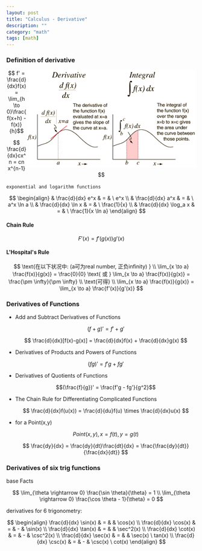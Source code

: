 ```yaml
---
layout: post
title: "Calculus - Derivative"
description: ""
category: "math"
tags: [math]
---
```


<script type="text/javascript" async
  src="https://cdn.mathjax.org/mathjax/latest/MathJax.js?config=TeX-MML-AM_CHTML">
</script>

<script type="text/x-mathjax-config">
MathJax.Hub.Config({
  displayAlign: "left"
});
</script>

### Definition of derivative

<img style="float:right;width:450px;" src="/assets/img/2016-Q3/160803-derint.gif" />

  $$ f' = \frac{d}{dx}f(x) = \lim_{h \to 0}\frac{f(x+h) - f(x)}{h}$$

  $$ \frac{d}{dx}cx^n = cn x^{n-1} $$


`exponential and logarithm functions`

$$
\begin{align}
& \frac{d}{dx} e^x      & = & \ e^x \\
& \frac{d}{dx} a^x      & = & \ a^x \ln a \\
& \frac{d}{dx} \ln x    & = & \ \frac{1}{x} \\
& \frac{d}{dx} \log_a x & = & \ \frac{1}{x \ln a}
\end{align}
$$

#### Chain Rule

$$
F'(x) = f' \left( g(x) \right) g'(x)
$$

#### L'Hospital's Rule
 
  $$ 
  \text{在以下状况中: (a可为real number, 正负infinity) } \\
  \lim_{x \to a} \frac{f(x)}{g(x)} = \frac{0}{0}
  \text{ 或 }
  \lim_{x \to a} \frac{f(x)}{g(x)} = \frac{\pm \infty}{\pm \infty} \\
  \text{可得} \\
  \lim_{x \to a} \frac{f(x)}{g(x)} = \lim_{x \to a} \frac{f'(x)}{g'(x)}
  $$

### Derivatives of Functions

- Add and Subtract Derivatives of Functions

  $$ (f+g)' = f' + g' $$
  
  $$ \frac{d}{dx}[f(x)-g(x)] = \frac{d}{dx}f(x) + \frac{d}{dx}g(x) $$
  
- Derivatives of Products and Powers of Functions

  $$ (fg)' = f'g + fg' $$
  
- Derivatives of Quotients of Functions

  $$(\frac{f}{g})'  = \frac{f'g - fg'}{g^2}$$
  
- The Chain Rule for Differentiating Complicated Functions

  $$ \frac{d}{dx}f(u(x)) = \frac{d}{du}f(u) \times \frac{d}{dx}u(x) $$

- for a Point(x,y)

  $$ Point(x,y), x=f(t), y=g(t) $$

  $$ \frac{dy}{dx} = \frac{dy}{dt}\frac{dt}{dx} = \frac{\frac{dy}{dt}}{\frac{dx}{dt}} $$


### Derivatives of six trig functions

base Facts

$$
\lim_{\theta \rightarrow 0} \frac{\sin \theta}{\theta} = 1
\\
\lim_{\theta \rightarrow 0} \frac{\cos \theta - 1}{\theta} = 0
$$

derivatives for 6 trigonometry:

$$
\begin{align}
\frac{d}{dx} \sin(x) & = &   & \cos(x) \\
\frac{d}{dx} \cos(x) & = & - & \sin(x) \\
\frac{d}{dx} \tan(x) & = &   & \sec^2(x) \\
\frac{d}{dx} \cot(x) & = & - & \csc^2(x) \\
\frac{d}{dx} \sec(x) & = &   & \sec(x) \ tan(x) \\
\frac{d}{dx} \csc(x) & = & - & \csc(x) \ cot(x)
\end{align}
$$
